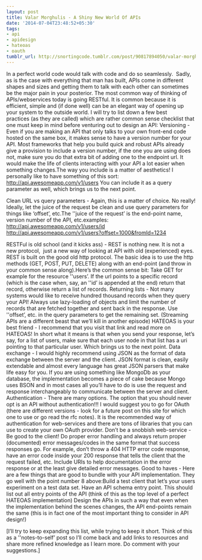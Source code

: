 ```yaml
---
layout: post
title: Valar Morghulis - A Shiny New World Of APIs
date: '2014-07-04T23:48:52+05:30'
tags:
- api
- apidesign
- hateoas
- oauth
tumblr_url: http://snortingcode.tumblr.com/post/90817894050/valar-morghulis-a-shiny-new-world-of-apis
---
```

In a perfect world code would talk with code and do so seamlessly.  Sadly, as is the case with everything that man has built, APIs come in different shapes and sizes and getting them to talk with each other can sometimes be the major pain in your posterior.
The most common way of thinking of APIs/webservices today is going RESTful. It is common because it is efficient, simple and (if done well) can be an elegant way of opening up your system to the outside world.
I will try to list down a few best practices (as they are called) which are rather common sense checklist that one must keep in mind before venturing out to design an API:
Versioning - Even if you are making an API that only talks to your own front-end code hosted on the same box, it makes sense to have a version number for your API. Most frameworks that help you build quick and robust APIs already give a provision to include a version number, if the one you are using does not, make sure you do that extra bit of adding one to the endpoint url. It would make the life of clients interacting with your API a lot easier when something changes.The way you include is a matter of aesthetics! I personally like to have something of this sort:
http://api.awesomeapp.com/v1/users
You can include it as a query parameter as well, which brings us to the next point.

Clean URL vs query parameters - Again, this is a matter of choice. No really! Ideally, let the juice of the request be clean and use query parameters for things like ‘offset’, etc.The ''juice of the request’ is the end-point name, version number of the API, etc.examples:
http://api.awesomeapp.com/v1/users/id
http://api.awesomeapp.com/v1/users?offset=1000&fromId=1234

RESTFul is old school (and it kicks ass) - REST is nothing new. It is not a new protocol,  just a new way of looking at API with old (experienced) eyes. REST is built on the good old http protocol. The basic idea is to use the http methods (GET, POST, PUT, DELETE) along with an end-point (and throw in your common sense along).Here’s the common sense bit: Take GET for example for the resource ''users’. If the url points to a specific record (which is the case when, say, an ''id’ is appended at the end) return that record, otherwise return a list of records.
Returning lists - Not many systems would like to receive hundred thousand records when they query your API! Always use lazy-loading of objects and limit the number of records that are fetched together and sent back in the response. Use ''offset’, etc. in the query parameters to get the remaining set. (Streaming APIs are a different beast that we’ll kill in another episode)
HATEOAS is your best friend - I recommend that you visit that link and read more on HATEOAS! In short what it means is that when you send your response, let’s say, for a list of users, make sure that each user node in that list has a uri pointing to that particular user. Which brings us to the next point.
Data exchange - I would highly recommend using JSON as the format of data exchange between the server and the client. JSON format is clean, easily extendable and almost every language has great JSON parsers that make life easy for you. If you are using something like MongoDb as your database, the implementation becomes a piece of cake because Mongo uses BSON and in most cases all you’ll have to do is use the request and response interchangeably to communicate between the server and client.
Authentication - There are many options. The option that you should never opt is an API without authentication!!! I would suggest you to go for OAuth (there are different versions - look for a future post on this site for which one to use or go read the rfc notes). It is the recommended way of authentication for web-services and there are tons of libraries that you can use to create your own OAuth provider.
Don’t be a snobbish web-service - Be good to the client! Do proper error handling and always return proper (documented) error messages/codes in the same format that success responses go. For example, don’t throw a 404 HTTP error code response, have an error code inside your 200 response that tells the client that the request failed, etc. Include URIs to help documentation in the error response or at the least give detailed error messages.
Good to haves - Here are a few things that are good to bundle with your API implementation. They go well with the point number 8 above:Build a test client that let’s your users experiment on a test data set.
Have an API schema entry point. This should list out all entry points of the API (think of this as the top level of a perfect HATEOAS implementation)
Design the APIs in such a way that even when the implementation behind the scenes changes, the API end-points remain the same (this is in fact one of the most important thing to consider in API design!)

[I’ll try to keep expanding this list, while trying to keep it short. Think of this as a ''notes-to-self’ post so I’ll come back and add links to resources and share more refined knowledge as I learn more. Do comment with your suggestions.]
